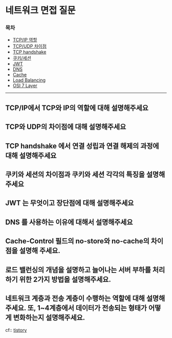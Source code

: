 # 네트워크 면접 질문
### 목차
- [TCP/IP 역할](#tcpip에서-tcp와-ip의-역할에-대해-설명해주세요)
- [TCP/UDP 차이점](#tcp와-udp의-차이점에-대해-설명해주세요)
- [TCP handshake](#tcp-handshake-에서-연결-성립과-연결-해제의-과정에-대해-설명해주세요)
- [쿠키/세션](#쿠키와-세션의-차이점과-쿠키와-세션-각각의-특징을-설명해주세요)
- [JWT](#jwt-는-무엇이고-장단점에-대해-설명해주세요)
- [DNS](#dns-를-사용하는-이유에-대해서-설명해주세요)
- [Cache](#cache-control-필드의-no-store와-no-cache의-차이점을-설명해-주세요)
- [Load Balancing](#로드-밸런싱의-개념을-설명하고-늘어나는-서버-부하를-처리하기-위한-2가지-방법을-설명해주세요)
- [OSI 7 Layer](#네트워크-계층과-전송-계층이-수행하는-역할에-대해-설명해주세요-또-14계층에서-데이터가-전송되는-형태가-어떻게-변화하는지-설명해주세요)
---

## TCP/IP에서 TCP와 IP의 역할에 대해 설명해주세요
> 
## TCP와 UDP의 차이점에 대해 설명해주세요
>
## TCP handshake 에서 연결 성립과 연결 해제의 과정에 대해 설명해주세요
>
## 쿠키와 세션의 차이점과 쿠키와 세션 각각의 특징을 설명해주세요
>
## JWT 는 무엇이고 장단점에 대해 설명해주세요
>
## DNS 를 사용하는 이유에 대해서 설명해주세요
>
## Cache-Control 필드의 no-store와 no-cache의 차이점을 설명해 주세요.
>
## 로드 밸런싱의 개념을 설명하고 늘어나는 서버 부하를 처리하기 위한 2가지 방법을 설명해주세요. 
>
## 네트워크 계층과 전송 계층이 수행하는 역할에 대해 설명해주세요. 또, 1~4계층에서 데이터가 전송되는 형태가 어떻게 변화하는지 설명해주세요.
>

cf:: [tistory](https://kangsu-2ji.tistory.com/161)